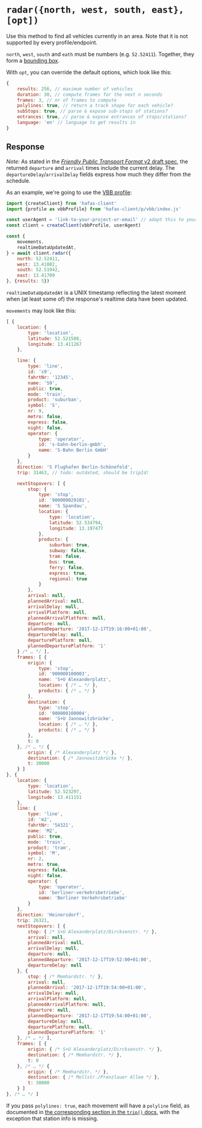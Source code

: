 # `radar({north, west, south, east}, [opt])`

Use this method to find all vehicles currently in an area. Note that it is not supported by every profile/endpoint.

`north`, `west`, `south` and `eath` must be numbers (e.g. `52.52411`). Together, they form a [bounding box](https://en.wikipedia.org/wiki/Minimum_bounding_box).

With `opt`, you can override the default options, which look like this:

```js
{
	results: 256, // maximum number of vehicles
	duration: 30, // compute frames for the next n seconds
	frames: 3, // nr of frames to compute
	polylines: true, // return a track shape for each vehicle?
	subStops: true, // parse & expose sub-stops of stations?
	entrances: true, // parse & expose entrances of stops/stations?
	language: 'en' // language to get results in
}
```

## Response

*Note:* As stated in the [*Friendly Public Transport Format* v2 draft spec](https://github.com/public-transport/friendly-public-transport-format/blob/3bd36faa721e85d9f5ca58fb0f38cdbedb87bbca/spec/readme.md), the returned `departure` and `arrival` times include the current delay. The `departureDelay`/`arrivalDelay` fields express how much they differ from the schedule.

As an example, we're going to use the [VBB profile](../p/vbb):

```js
import {createClient} from 'hafas-client'
import {profile as vbbProfile} from 'hafas-client/p/vbb/index.js'

const userAgent = 'link-to-your-project-or-email' // adapt this to your project!
const client = createClient(vbbProfile, userAgent)

const {
	movements,
	realtimeDataUpdatedAt,
} = await client.radar({
	north: 52.52411,
	west: 13.41002,
	south: 52.51942,
	east: 13.41709
}, {results: 5})
```

`realtimeDataUpdatedAt` is a UNIX timestamp reflecting the latest moment when (at least some of) the response's realtime data have been updated.

`movements` may look like this:

```js
[ {
	location: {
		type: 'location',
		latitude: 52.521508,
		longitude: 13.411267
	},

	line: {
		type: 'line',
		id: 's9',
		fahrtNr: '12345',
		name: 'S9',
		public: true,
		mode: 'train',
		product: 'suburban',
		symbol: 'S',
		nr: 9,
		metro: false,
		express: false,
		night: false,
		operator: {
			type: 'operator',
			id: 's-bahn-berlin-gmbh',
			name: 'S-Bahn Berlin GmbH'
		}
	},
	direction: 'S Flughafen Berlin-Schönefeld',
	trip: 31463, // todo: outdated, should be tripId!

	nextStopovers: [ {
		stop: {
			type: 'stop',
			id: '900000029101',
			name: 'S Spandau',
			location: {
				type: 'location',
				latitude: 52.534794,
				longitude: 13.197477
			},
			products: {
				suburban: true,
				subway: false,
				tram: false,
				bus: true,
				ferry: false,
				express: true,
				regional: true
			}
		},
		arrival: null,
		plannedArrival: null,
		arrivalDelay: null,
		arrivalPlatform: null,
		plannedArrivalPlatform: null,
		departure: null,
		plannedDeparture: '2017-12-17T19:16:00+01:00',
		departureDelay: null,
		departurePlatform: null,
		plannedDeparturePlatform: '1'
	} /* … */ ],
	frames: [ {
		origin: {
			type: 'stop',
			id: '900000100003',
			name: 'S+U Alexanderplatz',
			location: { /* … */ },
			products: { /* … */ }
		},
		destination: {
			type: 'stop',
			id: '900000100004',
			name: 'S+U Jannowitzbrücke',
			location: { /* … */ },
			products: { /* … */ }
		},
		t: 0
	}, /* … */ {
		origin: { /* Alexanderplatz */ },
		destination: { /* Jannowitzbrücke */ },
		t: 30000
	} ]
}, {
	location: {
		type: 'location',
		latitude: 52.523297,
		longitude: 13.411151
	},
	line: {
		type: 'line',
		id: 'm2',
		fahrtNr: '54321',
		name: 'M2',
		public: true,
		mode: 'train',
		product: 'tram',
		symbol: 'M',
		nr: 2,
		metro: true,
		express: false,
		night: false,
		operator: {
			type: 'operator',
			id: 'berliner-verkehrsbetriebe',
			name: 'Berliner Verkehrsbetriebe'
		}
	},
	direction: 'Heinersdorf',
	trip: 26321,
	nextStopovers: [ {
		stop: { /* S+U Alexanderplatz/Dircksenstr. */ },
		arrival: null,
		plannedArrival: null,
		arrivalDelay: null,
		departure: null,
		plannedAeparture: '2017-12-17T19:52:00+01:00',
		departureDelay: null
	}, {
		stop: { /* Memhardstr. */ },
		arrival: null,
		plannedArrival: '2017-12-17T19:54:00+01:00',
		arrivalDelay: null,
		arrivalPlatform: null,
		plannedArrivalPlatform: null,
		departure: null,
		plannedDeparture: '2017-12-17T19:54:00+01:00',
		departureDelay: null,
		departurePlatform: null,
		plannedDeparturePlatform: '1'
	}, /* … */ ],
	frames: [ {
		origin: { /* S+U Alexanderplatz/Dircksenstr. */ },
		destination: { /* Memhardstr. */ },
		t: 0
	}, /* … */ {
		origin: { /* Memhardstr. */ },
		destination: { /* Mollstr./Prenzlauer Allee */ },
		t: 30000
	} ]
}, /* … */ ]
```

If you pass `polylines: true`, each movement will have a `polyline` field, as documented in [the corresponding section in the `trip()` docs](trip.md#polyline-option), with the exception that station info is missing.
